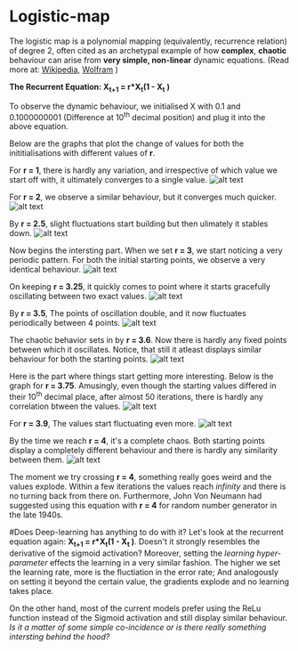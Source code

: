 # Logistic-map


The logistic map is a polynomial mapping (equivalently, recurrence relation) of degree 2, often cited as an archetypal example of how **complex**, **chaotic** behaviour can arise from **very simple, non-linear** dynamic equations. (Read more at: 
[Wikipedia](https://en.wikipedia.org/wiki/Logistic_map),
[Wolfram](http://mathworld.wolfram.com/LogisticMap.html) )

 **The Recurrent Equation: X<sub>t+1</sub> = r*X<sub>t</sub>(1 - X<sub>t</sub> )**

To observe the dynamic behaviour, we initialised X with 0.1 and 0.1000000001 (Difference at 10<sup>th</sup> decimal position) and plug it into the above equation.

Below are the graphs that plot the change of values for both the inititialisations with different values of **r**.

For **r = 1**, there is hardly any variation, and irrespective of which value we start off with, it ultimately converges to a single value.
![alt text](https://github.com/yashchandak/Logistic-map/blob/master/images/r1.png "Logo Title Text 1")


For **r = 2**, we observe a similar behaviour, but it converges much quicker.
![alt text](https://github.com/yashchandak/Logistic-map/blob/master/images/r2.png "Logo Title Text 1")


By **r = 2.5**, slight fluctuations start building but then ulimately it stables down.
![alt text](https://github.com/yashchandak/Logistic-map/blob/master/images/r2.5.png "Logo Title Text 1")


Now begins the intersting part.
When we set **r = 3**, we start noticing a very periodic pattern. For both the initial starting points, we observe a very identical behaviour.
![alt text](https://github.com/yashchandak/Logistic-map/blob/master/images/r3.png "Logo Title Text 1")


On keeping **r = 3.25**, it quickly comes to point where it starts gracefully oscillating between two exact values.
![alt text](https://github.com/yashchandak/Logistic-map/blob/master/images/r3.25.png "Logo Title Text 1")


By **r = 3.5**, The points of oscillation double, and it now fluctuates periodically between 4 points.
![alt text](https://github.com/yashchandak/Logistic-map/blob/master/images/r3.5.png "Logo Title Text 1")


The chaotic behavior sets in by **r = 3.6**. Now there is hardly any fixed points between which it oscillates. Notice, that still it atleast displays similar behaviour for both the starting points.
![alt text](https://github.com/yashchandak/Logistic-map/blob/master/images/r3.6.png "Logo Title Text 1")


Here is the part where things start getting more interesting. Below is the graph for **r = 3.75**. Amusingly, even though the starting values differed in their 10<sup>th</sup> decimal place, after almost 50 iterations, there is hardly any correlation btween the values.
![alt text](https://github.com/yashchandak/Logistic-map/blob/master/images/r3.75.png "Logo Title Text 1")


For **r = 3.9**, The values start fluctuating even more.
![alt text](https://github.com/yashchandak/Logistic-map/blob/master/images/r3.9.png "Logo Title Text 1")


By the time we reach **r = 4**, it's a complete chaos. Both starting points display a completely different behaviour and there is hardly any similarity between them.
![alt text](https://github.com/yashchandak/Logistic-map/blob/master/images/r4.png "Logo Title Text 1")


The moment we try crossing **r = 4**,  something really goes weird and the values explode. Within a few iterations the values reach *infinity* and there is no turning back from there on. Furthermore, John Von Neumann had suggested using this equation with **r = 4** for random number generator in the late 1940s. 

#Does Deep-learning has anything to do with it?
Let's look at the recurrent equation again: **X<sub>t+1</sub> = r*X<sub>t</sub>(1 - X<sub>t</sub> )**. 
Doesn't it strongly resembles the derivative of the sigmoid activation? Moreover, setting the *learning hyper-parameter* effects the learning in a very similar fashion. The higher we set the learning rate, more is the fluctiation in the error rate;  And analogously on setting it beyond the certain value, the gradients explode and no learning takes place.

On the other hand, most of the current models prefer using the ReLu function instead of the Sigmoid activation and still display similar behaviour. *Is it a matter of some simple co-incidence or is there really something intersting behind the hood?* 
